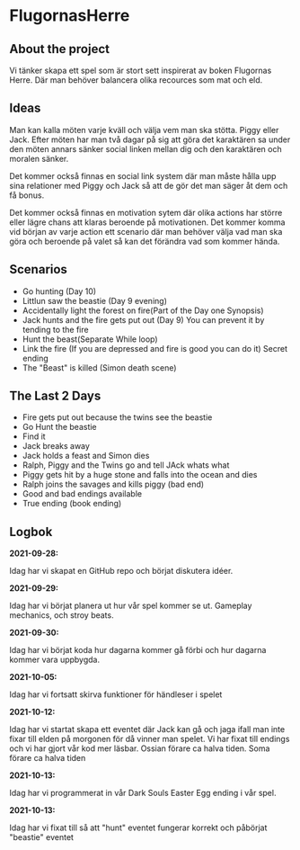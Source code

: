 # FlugornasHerre

## About the project

Vi tänker skapa ett spel som är stort sett inspirerat av boken Flugornas Herre.
Där man behöver balancera olika recources som mat och eld.  

## Ideas

Man kan kalla möten varje kväll och välja vem man ska stötta. Piggy eller Jack.
Efter möten har man två dagar på sig att göra det karaktären sa under den möten annars sänker social linken mellan dig och den karaktären och moralen sänker.

Det kommer också finnas en social link system där man måste hålla upp sina relationer med Piggy och Jack så att de gör det man säger åt dem och få bonus.

Det kommer också finnas en motivation sytem  där olika actions har större eller lägre chans att klaras beroende på motivationen. Det kommer komma vid början av varje action ett scenario där man behöver välja vad man ska göra och beroende på valet så kan det förändra vad som kommer hända.  

## Scenarios

- Go hunting  (Day 10)
- Littlun saw the beastie (Day 9 evening)
- Accidentally light the forest on fire(Part of the Day one Synopsis)
- Jack hunts and the fire gets put out (Day 9) You can prevent it by tending to the fire
- Hunt the beast(Separate While loop)
- Link the fire (If you are depressed and fire is good you can do it) Secret ending
- The "Beast" is killed (Simon death scene)

## The Last 2 Days

- Fire gets put out because the twins see the beastie
- Go Hunt the beastie
- Find it
- Jack breaks away
- Jack holds a feast and Simon dies
- Ralph, Piggy and the Twins go and tell JAck whats what
- Piggy gets hit by a huge stone and falls into the ocean and dies
- Ralph joins the savages and kills piggy (bad end)
- Good and bad endings available
- True ending (book ending)

## Logbok

__2021-09-28:__

Idag har vi skapat en GitHub repo och börjat diskutera idéer.

__2021-09-29:__

Idag har vi börjat planera ut hur vår spel kommer se ut. Gameplay mechanics, och stroy beats.

__2021-09-30:__

Idag har vi börjat koda hur dagarna kommer gå förbi och hur dagarna kommer vara uppbygda.

__2021-10-05:__

Idag har vi fortsatt skirva funktioner för händleser i spelet

__2021-10-12:__

Idag har vi startat skapa ett eventet där Jack kan gå och jaga ifall man inte fixar till elden på morgonen för då vinner man spelet. Vi har fixat till endings och vi har gjort vår kod mer läsbar. Ossian förare ca halva tiden. Soma förare ca halva tiden

__2021-10-13:__

Idag har vi programmerat in vår Dark Souls Easter Egg ending i vår spel.

__2021-10-13:__

Idag har vi fixat till så att "hunt" eventet fungerar korrekt och påbörjat "beastie" eventet
